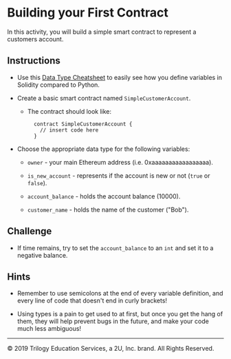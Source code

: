 # Building your First Contract

In this activity, you will build a simple smart contract to represent a customers account.

## Instructions

* Use this [Data Type Cheatsheet](Resources/Types_Cheatsheet.md) to easily see how you define variables in Solidity compared to Python.

* Create a basic smart contract named `SimpleCustomerAccount`.

  * The contract should look like:

    ```solidity
      contract SimpleCustomerAccount {
        // insert code here
      }
    ```

* Choose the appropriate data type for the following variables:

  * `owner` - your main Ethereum address (i.e. 0xaaaaaaaaaaaaaaaaa).

  * `is_new_account` - represents if the account is new or not (`true` or `false`).

  * `account_balance` - holds the account balance (10000).

  * `customer_name` - holds the name of the customer ("Bob").

## Challenge

* If time remains, try to set the `account_balance` to an `int` and set it to a negative balance.

## Hints

* Remember to use semicolons at the end of every variable definition, and every line of code that doesn't end in curly brackets!

* Using types is a pain to get used to at first, but once you get the hang of them, they will help prevent bugs in the future,
  and make your code much less ambiguous!

---

© 2019 Trilogy Education Services, a 2U, Inc. brand. All Rights Reserved.
